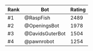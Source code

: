 Rank|Bot|Rating
---|---|---
#1|@RaspFish|2489
#2|@OpeningsBot|1978
#3|@DavidsGuterBot|1504
#4|@pawnrobot|1254
